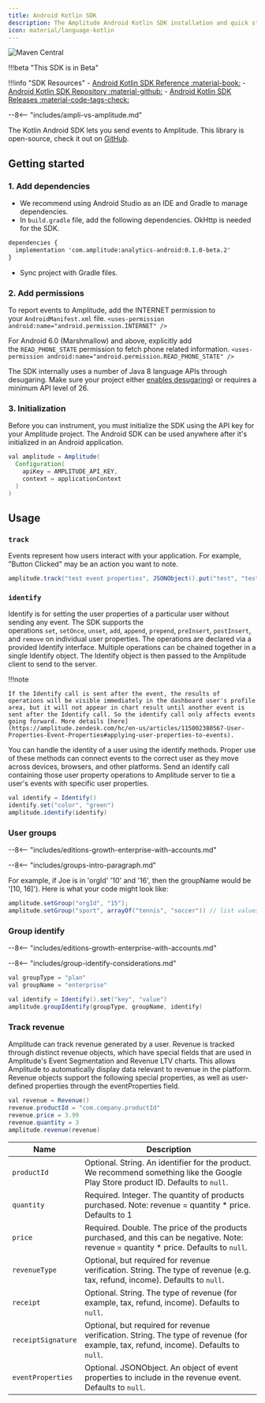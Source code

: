 ```yaml
---
title: Android Kotlin SDK
description: The Amplitude Android Kotlin SDK installation and quick start guide.
icon: material/language-kotlin
---
```


![Maven Central](https://img.shields.io/maven-central/v/com.amplitude/analytics-android.svg?label=Maven%20Central)

!!!beta "This SDK is in Beta"

!!!info "SDK Resources"
    - [Android Kotlin SDK Reference :material-book:](https://amplitude.github.io/Amplitude-Kotlin/)
    - [Android Kotlin SDK Repository :material-github:](https://github.com/amplitude/Amplitude-Kotlin)
    - [Android Kotlin SDK Releases :material-code-tags-check:](https://github.com/amplitude/Amplitude-Kotlin/releases)

--8<-- "includes/ampli-vs-amplitude.md"

The Kotlin Android SDK lets you send events to Amplitude. This library is open-source, check it out on [GitHub](https://github.com/amplitude/Amplitude-Kotlin).

## Getting started

### 1. Add dependencies

- We recommend using Android Studio as an IDE and Gradle to manage dependencies.
- In `build.gradle` file, add the following dependencies. OkHttp is needed for the SDK.

```txt
dependencies {
  implementation 'com.amplitude:analytics-android:0.1.0-beta.2'
}
```

- Sync project with Gradle files.

### 2. Add permissions

To report events to Amplitude, add the INTERNET permission to your `AndroidManifest.xml` file.
`<uses-permission android:name="android.permission.INTERNET" />`

For Android 6.0 (Marshmallow) and above, explicitly add the `READ_PHONE_STATE` permission to fetch phone related information.
`<uses-permission android:name="android.permission.READ_PHONE_STATE" />`

The SDK internally uses a number of Java 8 language APIs through desugaring. Make sure your project either [enables desugaring](https://developer.android.com/studio/write/java8-support#library-desugaring)) or requires a minimum API level of 26.

### 3. Initialization

Before you can instrument, you must initialize the SDK using the API key for your Amplitude project. The Android SDK can be used anywhere after it's initialized in an Android application.

```java
val amplitude = Amplitude(
  Configuration(
    apiKey = AMPLITUDE_API_KEY,
    context = applicationContext
  )
)
```

## Usage

### `track`

Events represent how users interact with your application. For example, "Button Clicked" may be an action you want to note.

```java
amplitude.track("test event properties", JSONObject().put("test", "test event property value"))
```

### `identify`

Identify is for setting the user properties of a particular user without sending any event. The SDK supports the operations `set`, `setOnce`, `unset`, `add`, `append`, `prepend`, `preInsert`, `postInsert`, and `remove` on individual user properties. The operations are declared via a provided Identify interface. Multiple operations can be chained together in a single Identify object. The Identify object is then passed to the Amplitude client to send to the server.

!!!note

    If the Identify call is sent after the event, the results of operations will be visible immediately in the dashboard user's profile area, but it will not appear in chart result until another event is sent after the Identify call. So the identify call only affects events going forward. More details [here](https://amplitude.zendesk.com/hc/en-us/articles/115002380567-User-Properties-Event-Properties#applying-user-properties-to-events).

You can handle the identity of a user using the identify methods. Proper use of these methods can connect events to the correct user as they move across devices, browsers, and other platforms. Send an identify call containing those user property operations to Amplitude server to tie a user's events with specific user properties.

```java
val identify = Identify()
identify.set("color", "green")
amplitude.identify(identify)

```

### User groups

--8<-- "includes/editions-growth-enterprise-with-accounts.md"

--8<-- "includes/groups-intro-paragraph.md"

For example, if Joe is in 'orgId' '10' and '16', then the groupName would be '[10, 16]'). Here is what your code might look like:

```java
amplitude.setGroup("orgId", "15");
amplitude.setGroup("sport", arrayOf("tennis", "soccer")) // list values
```

### Group identify

--8<-- "includes/editions-growth-enterprise-with-accounts.md"

--8<-- "includes/group-identify-considerations.md"

```java
val groupType = "plan"
val groupName = "enterprise"

val identify = Identify().set("key", "value")
amplitude.groupIdentify(groupType, groupName, identify)
```

### Track revenue

Amplitude can track revenue generated by a user. Revenue is tracked through distinct revenue objects, which have special fields that are used in Amplitude's Event Segmentation and Revenue LTV charts. This allows Amplitude to automatically display data relevant to revenue in the platform. Revenue objects support the following special properties, as well as user-defined properties through the eventProperties field.

```java
val revenue = Revenue()
revenue.productId = "com.company.productId"
revenue.price = 3.99
revenue.quantity = 3
amplitude.revenue(revenue)
```

| <div class="big-column">Name</div>   | Description  |
| --- | --- |
| `productId` | Optional. String. An identifier for the product. We recommend something like the Google Play Store product ID. Defaults to `null`.|
| `quantity `| Required. Integer. The quantity of products purchased. Note: revenue = quantity * price. Defaults to 1 |
| `price `| Required. Double. The price of the products purchased, and this can be negative. Note: revenue = quantity * price. Defaults to `null`.|
| `revenueType`| Optional, but required for revenue verification. String. The type of revenue (e.g. tax, refund, income). Defaults to `null`.|
| `receipt`| Optional. String. The type of revenue (for example, tax, refund, income). Defaults to `null`. |
| `receiptSignature`| Optional, but required for revenue verification. String. The type of revenue (for example, tax, refund, income). Defaults to `null`. |
| `eventProperties`| Optional. JSONObject. An object of event properties to include in the revenue event. Defaults to `null`. |
